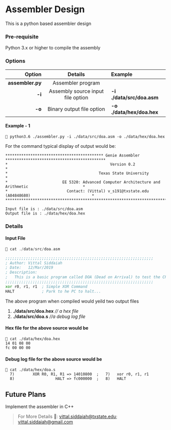 # Assembler Design

This is a python based assembler design

### Pre-requisite
Python 3.x or higher to compile the assembly

### Options

Option           |       Details     | Example
----------------:|:-----------------:|:-------
**assembler.py** | Assembler program |
**-i**           | Assembly source input file option | **-i ./data/src/doa.asm**
**-o**           | Binary output file option         | **-o ./data/hex/doa.hex**



#### Example - 1

```
🐌 python3.6 ./assembler.py -i ./data/src/doa.asm -o ./data/hex/doa.hex

```

For the command typical display of output would be:

```shell
******************************************* Genie Assembler ********************************************
*                                             Version 0.2                                              *
*                                        Texas State University                                        *
*                        EE 5320: Advanced Computer Architecture and Arithmetic                        *
*                          Contact: (Vittal) v_s191@txstate.edu  (A04848680)                           *
********************************************************************************************************

Input file is : ./data/src/doa.asm
Output file is : ./data/hex/doa.hex
```

### Details

#### Input File

```asm
🐌 cat ./data/src/doa.asm

;;;;;;;;;;;;;;;;;;;;;;;;;;;;;;;;;;;;;;;;;;;;;;;;;;;;;;;;;;;;;;;;;
; Author: Vittal Siddaiah
; Date:   12/Mar/2019
; Description:
;   This is a basic program called DOA (Dead on Arrival) to test the CPU on boot.
;;;;;;;;;;;;;;;;;;;;;;;;;;;;;;;;;;;;;;;;;;;;;;;;;;;;;;;;;;;;;;;;;
xor r0, r1, r1  ; Simple XOR Command
HALT            ; Park to he PC to halt...

```
The above program when compiled would yeild two output files
1. **./data/src/doa.hex** *// a hex file*
2. **./data/src/doa.s**   *//a debug log file*

#### Hex file for the above source would be 
```
🐌 cat ./data/hex/doa.hex 
14 01 08 00
fc 00 00 00
```
#### Debug log file for the above source would be 
```
🐌 cat ./data/hex/doa.s 
  7)        XOR R0, R1, R1 => 14010800  ;   7)   xor r0, r1, r1 
  8)                  HALT => fc000000  ;   8)   HALT 
```


## Future Plans
Implement the assembler in C++


> For More Details 🧞:  vittal.siddaiah@txstate.edu;  vittal.siddaiah@gmail.com
